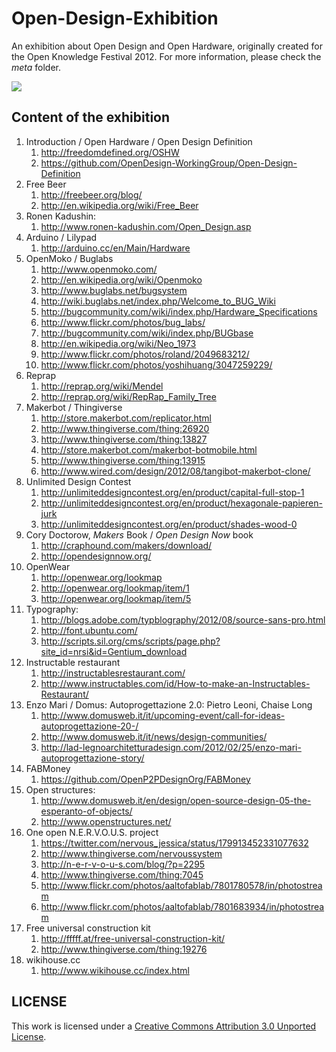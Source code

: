 Open-Design-Exhibition
======================

An exhibition about Open Design and Open Hardware, originally created for the Open Knowledge Festival 2012. For more information, please check the *meta* folder.

<img src="https://raw.github.com/openp2pdesign/Open-Design-Exhibition/master/meta/open.design_definition_storyboard.png">


Content of the exhibition
-------------------------

1. Introduction / Open Hardware / Open Design Definition
	1. http://freedomdefined.org/OSHW
	2. https://github.com/OpenDesign-WorkingGroup/Open-Design-Definition
2. Free Beer
	1. http://freebeer.org/blog/
	2. http://en.wikipedia.org/wiki/Free_Beer
3. Ronen Kadushin: 
	1. http://www.ronen-kadushin.com/Open_Design.asp
4. Arduino / Lilypad
	1. http://arduino.cc/en/Main/Hardware
5. OpenMoko / Buglabs
	1. http://www.openmoko.com/
	2. http://en.wikipedia.org/wiki/Openmoko
	3. http://www.buglabs.net/bugsystem
	4. http://wiki.buglabs.net/index.php/Welcome_to_BUG_Wiki
	5. http://bugcommunity.com/wiki/index.php/Hardware_Specifications
	6. http://www.flickr.com/photos/bug_labs/
	7. http://bugcommunity.com/wiki/index.php/BUGbase
	8. http://en.wikipedia.org/wiki/Neo_1973
	9. http://www.flickr.com/photos/roland/2049683212/
	10. http://www.flickr.com/photos/yoshihuang/3047259229/
6. Reprap
	1. http://reprap.org/wiki/Mendel
	2. http://reprap.org/wiki/RepRap_Family_Tree
7. Makerbot / Thingiverse 
	1. http://store.makerbot.com/replicator.html
	2. http://www.thingiverse.com/thing:26920 
	3. http://www.thingiverse.com/thing:13827 
	4. http://store.makerbot.com/makerbot-botmobile.html 
	5. http://www.thingiverse.com/thing:13915
	6. http://www.wired.com/design/2012/08/tangibot-makerbot-clone/
8. Unlimited Design Contest
	1. http://unlimiteddesigncontest.org/en/product/capital-full-stop-1
	2. http://unlimiteddesigncontest.org/en/product/hexagonale-papieren-jurk
	3. http://unlimiteddesigncontest.org/en/product/shades-wood-0
9. Cory Doctorow, *Makers* Book / *Open Design Now* book
	1. http://craphound.com/makers/download/
	2. http://opendesignnow.org/
10. OpenWear 
	1. http://openwear.org/lookmap
	2. http://openwear.org/lookmap/item/1
	3. http://openwear.org/lookmap/item/5
11. Typography: 
	1. http://blogs.adobe.com/typblography/2012/08/source-sans-pro.html
	2. http://font.ubuntu.com/
	3. http://scripts.sil.org/cms/scripts/page.php?site_id=nrsi&id=Gentium_download
12. Instructable restaurant
	1. http://instructablesrestaurant.com/
	2. http://www.instructables.com/id/How-to-make-an-Instructables-Restaurant/
13. Enzo Mari / Domus: Autoprogettazione 2.0: Pietro Leoni, Chaise Long
	1. http://www.domusweb.it/it/upcoming-event/call-for-ideas-autoprogettazione-20-/
	2. http://www.domusweb.it/it/news/design-communities/
	3. http://lad-legnoarchitetturadesign.com/2012/02/25/enzo-mari-autoprogettazione-story/
14. FABMoney
	1. https://github.com/OpenP2PDesignOrg/FABMoney
15. Open structures:
	1. http://www.domusweb.it/en/design/open-source-design-05-the-esperanto-of-objects/
	2. http://www.openstructures.net/
16. One open N.E.R.V.O.U.S. project
	1. https://twitter.com/nervous_jessica/status/179913452331077632
	2. http://www.thingiverse.com/nervoussystem
	3. http://n-e-r-v-o-u-s.com/blog/?p=2295
	4. http://www.thingiverse.com/thing:7045
	5. http://www.flickr.com/photos/aaltofablab/7801780578/in/photostream
	6. http://www.flickr.com/photos/aaltofablab/7801683934/in/photostream
17. Free universal construction kit 
	1. http://fffff.at/free-universal-construction-kit/
	2. http://www.thingiverse.com/thing:19276
18. wikihouse.cc 
	1. http://www.wikihouse.cc/index.html
	
	
LICENSE
-------

This work is licensed under a [Creative Commons Attribution 3.0 Unported License](http://creativecommons.org/licenses/by/3.0/deed.en_US).
